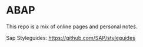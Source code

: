 <h1>ABAP</h1>

This repo is a mix of online pages and personal notes.

Sap Styleguides: 
https://github.com/SAP/styleguides


